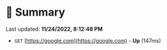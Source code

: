# 📖 Summary
Last updated: **11/24/2022, 8:12:48 PM**

- `GET` [https://google.com](https://google.com) - **Up** (147ms)
